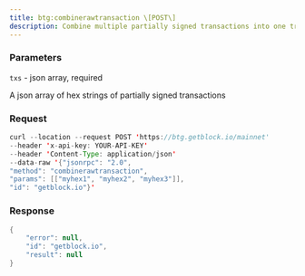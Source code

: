 ```yaml
---
title: btg:combinerawtransaction \[POST\]
description: Combine multiple partially signed transactions into one transaction.The combined transaction may be another partially signed transaction ora fully signed transaction.
---
```


### Parameters


`txs` - json array, required

A json array of hex strings of partially signed transactions

### Request

``` java
curl --location --request POST 'https://btg.getblock.io/mainnet' 
--header 'x-api-key: YOUR-API-KEY' 
--header 'Content-Type: application/json' 
--data-raw '{"jsonrpc": "2.0",
"method": "combinerawtransaction",
"params": [["myhex1", "myhex2", "myhex3"]],
"id": "getblock.io"}'
```

###  Response

``` java
{
    "error": null,
    "id": "getblock.io",
    "result": null
}
```

